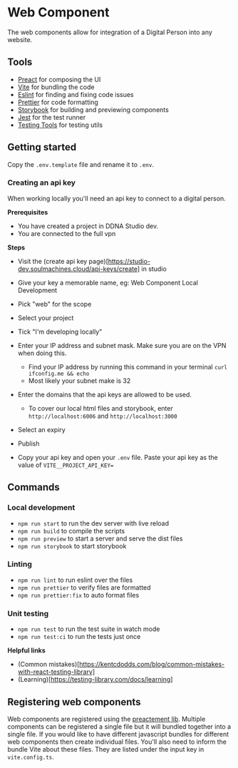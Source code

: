 # Web Component

The web components allow for integration of a Digital Person into any website.

## Tools

- [Preact](https://preactjs.com/) for composing the UI
- [Vite](https://vitejs.dev/) for bundling the code
- [Eslint](https://eslint.org/) for finding and fixing code issues
- [Prettier](https://prettier.io/) for code formatting
- [Storybook](https://storybook.js.org/) for building and previewing components
- [Jest](https://jestjs.io/) for the test runner
- [Testing Tools](https://testing-library.com/) for testing utils

## Getting started

Copy the `.env.template` file and rename it to `.env`.

### Creating an api key

When working locally you'll need an api key to connect to a digital person.

**Prerequisites**

- You have created a project in DDNA Studio dev.
- You are connected to the full vpn

**Steps**

- Visit the (create api key page)[https://studio-dev.soulmachines.cloud/api-keys/create] in studio
- Give your key a memorable name, eg: Web Component Local Development
- Pick "web" for the scope
- Select your project
- Tick "I'm developing locally"
- Enter your IP address and subnet mask. Make sure you are on the VPN when doing this.

  - Find your IP address by running this command in your terminal `curl ifconfig.me && echo`
  - Most likely your subnet make is 32

- Enter the domains that the api keys are allowed to be used.
  - To cover our local html files and storybook, enter `http://localhost:6006` and `http://localhost:3000`
- Select an expiry
- Publish
- Copy your api key and open your `.env` file. Paste your api key as the value of `VITE__PROJECT_API_KEY=`

## Commands

### Local development

- `npm run start` to run the dev server with live reload
- `npm run build` to compile the scripts
- `npm run preview` to start a server and serve the dist files
- `npm run storybook` to start storybook

### Linting

- `npm run lint` to run eslint over the files
- `npm run prettier` to verify files are formatted
- `npm run prettier:fix` to auto format files

### Unit testing

- `npm run test` to run the test suite in watch mode
- `npm run test:ci` to run the tests just once

**Helpful links**

- (Common mistakes)[https://kentcdodds.com/blog/common-mistakes-with-react-testing-library]
- (Learning)[https://testing-library.com/docs/learning]

## Registering web components

Web components are registered using the [preactement lib](https://github.com/jahilldev/component-elements). Multiple components can be registered a single file but it will bundled together into a single file. If you would like to have different javascript bundles for different web components then create individual files. You'll also need to inform the bundle Vite about these files. They are listed under the input key in `vite.config.ts`.
